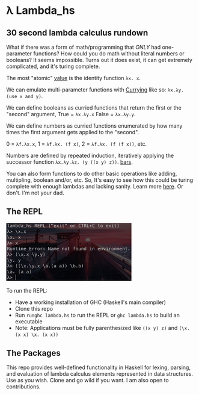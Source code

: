 # λ Lambda_hs

## 30 second lambda calculus rundown
What if there was a form of math/programming that *ONLY* had one-parameter functions? How could you do math without literal numbers or booleans? It seems impossible. Turns out it does exist, it can get extremely complicated, and it's turing complete.

The most "atomic" <ins>value</ins> is the identity function `λx. x`.

We can emulate multi-parameter functions with [Currying](https://en.wikipedia.org/wiki/Currying) like so: `λx.λy. (use x and y)`.

We can define booleans as curried functions that return the first or the "second" argument, True = `λx.λy.x` False = `λx.λy.y`.

We can define numbers as curried functions enumerated by how many times the first argument gets applied to the "second". 

0 = `λf.λx.x`, 1 = `λf.λx. (f x)`, 2 = `λf.λx. (f (f x))`, etc.

Numbers are defined by repeated induction, iteratively applying the successor function `λx.λy.λz. (y ((x y) z))`. [bars](https://www.tiktok.com/@yamsox/video/7026216483239873798).

You can also form functions to do other basic operations like adding, multipling, boolean and/or, etc. So, It's easy to see how this could be turing complete with enough lambdas and lacking sanity. Learn more [here](http://bach.ai/lambda-calculus-for-absolute-dummies/). Or don't. I'm not your dad.


## The REPL
<img src="https://github.com/DanielRJohnson/Lambda_hs/blob/main/img/examples.png" width="66%" />

To run the REPL:
 * Have a working installation of GHC (Haskell's main compiler)
 * Clone this repo
 * Run `runghc lambda.hs` to run the REPL or `ghc lambda.hs` to build an executable
 * Note: Applications must be fully parenthesized like `((x y) z)` and `(\x. (x x) \x. (x x))`
 
 ## The Packages
 This repo provides well-defined functionality in Haskell for lexing, parsing, and evaluation of lambda calculus elements represented in data structures. Use as you wish. Clone and go wild if you want. I am also open to contributions.
